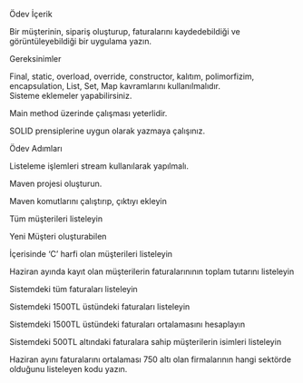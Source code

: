 Ödev İçerik

Bir müşterinin, sipariş oluşturup, faturalarını kaydedebildiği ve görüntüleyebildiği bir uygulama yazın.


Gereksinimler


Final, static, overload, override, constructor, kalıtım, polimorfizim, encapsulation, List, Set, Map kavramlarını kullanılmalıdır.  
Sisteme eklemeler yapabilirsiniz.

Main method üzerinde çalışması yeterlidir.  

SOLID prensiplerine uygun olarak yazmaya çalışınız.

Ödev Adımları


Listeleme işlemleri stream kullanılarak yapılmalı.

Maven projesi oluşturun.

Maven komutlarını çalıştırıp, çıktıyı ekleyin

Tüm müşterileri listeleyin  

Yeni Müşteri oluşturabilen

İçerisinde ‘C’ harfi olan müşterileri listeleyin

Haziran ayında kayıt olan müşterilerin faturalarınının toplam tutarını listeleyin

Sistemdeki tüm faturaları listeleyin

Sistemdeki 1500TL üstündeki faturaları listeleyin

Sistemdeki 1500TL üstündeki faturaları ortalamasını hesaplayın

Sistemdeki 500TL altındaki faturalara sahip müşterilerin isimleri listeleyin

Haziran ayını faturalarını ortalaması 750 altı olan firmalarının hangi sektörde olduğunu listeleyen kodu yazın. 
